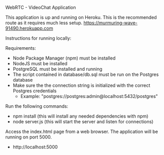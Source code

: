 WebRTC - VideoChat Application

This application is up and running on Heroku. This is the recommended route as it requires much less setup.
https://murmuring-wave-91490.herokuapp.com

Instructions for running locally:

Requirements:
- Node Package Manager (npm) must be installed
- NodeJS must be installed
- PostgreSQL must be installed and running
- The script contained in database/db.sql must be run on the Postgres database
- Make sure the the connection string is initialized with the correct Postgres credentials
  - Example: "postgres://postgres:admin@localhost:5432/postgres"

Run the following commands:
- npm install (this will install any needed dependencies with npm)
- node server.js (this will start the server and listen for connections)

Access the index.html page from a web browser. The application will be running on port 5000.
- http://localhost:5000
